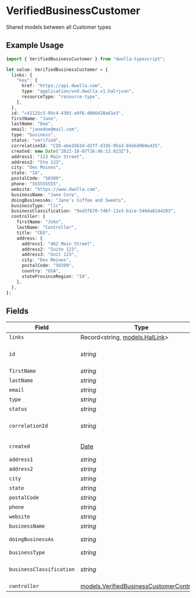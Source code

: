 # VerifiedBusinessCustomer

Shared models between all Customer types

## Example Usage

```typescript
import { VerifiedBusinessCustomer } from "dwolla-typescript";

let value: VerifiedBusinessCustomer = {
  links: {
    "key": {
      href: "https://api.dwolla.com",
      type: "application/vnd.dwolla.v1.hal+json",
      resourceType: "resource-type",
    },
  },
  id: "c41125c5-99c4-4303-a9f6-d066d28a61e3",
  firstName: "Jane",
  lastName: "Doe",
  email: "janedoe@mail.com",
  type: "business",
  status: "verified",
  correlationId: "CID-abe2bb3d-d2ff-433b-95a3-0debd960ed25",
  created: new Date("2022-10-07T16:46:13.023Z"),
  address1: "123 Main Street",
  address2: "Ste 123",
  city: "Des Moines",
  state: "IA",
  postalCode: "50309",
  phone: "555555555",
  website: "https://www.dwolla.com",
  businessName: "Jane Corp",
  doingBusinessAs: "Jane's Coffee and Sweets",
  businessType: "llc",
  businessClassification: "9ed3f670-7d6f-11e3-b1ce-5404a6144203",
  controller: {
    firstName: "John",
    lastName: "Controller",
    title: "CEO",
    address: {
      address1: "462 Main Street",
      address2: "Suite 123",
      address3: "Unit 123",
      city: "Des Moines",
      postalCode: "50309",
      country: "USA",
      stateProvinceRegion: "IA",
    },
  },
};
```

## Fields

| Field                                                                                         | Type                                                                                          | Required                                                                                      | Description                                                                                   | Example                                                                                       |
| --------------------------------------------------------------------------------------------- | --------------------------------------------------------------------------------------------- | --------------------------------------------------------------------------------------------- | --------------------------------------------------------------------------------------------- | --------------------------------------------------------------------------------------------- |
| `links`                                                                                       | Record<string, [models.HalLink](../models/hallink.md)>                                        | :heavy_minus_sign:                                                                            | N/A                                                                                           |                                                                                               |
| `id`                                                                                          | *string*                                                                                      | :heavy_minus_sign:                                                                            | N/A                                                                                           | c41125c5-99c4-4303-a9f6-d066d28a61e3                                                          |
| `firstName`                                                                                   | *string*                                                                                      | :heavy_minus_sign:                                                                            | N/A                                                                                           | Jane                                                                                          |
| `lastName`                                                                                    | *string*                                                                                      | :heavy_minus_sign:                                                                            | N/A                                                                                           | Doe                                                                                           |
| `email`                                                                                       | *string*                                                                                      | :heavy_minus_sign:                                                                            | N/A                                                                                           | janedoe@mail.com                                                                              |
| `type`                                                                                        | *string*                                                                                      | :heavy_minus_sign:                                                                            | N/A                                                                                           | business                                                                                      |
| `status`                                                                                      | *string*                                                                                      | :heavy_minus_sign:                                                                            | N/A                                                                                           | verified                                                                                      |
| `correlationId`                                                                               | *string*                                                                                      | :heavy_minus_sign:                                                                            | N/A                                                                                           | CID-abe2bb3d-d2ff-433b-95a3-0debd960ed25                                                      |
| `created`                                                                                     | [Date](https://developer.mozilla.org/en-US/docs/Web/JavaScript/Reference/Global_Objects/Date) | :heavy_minus_sign:                                                                            | N/A                                                                                           | 2022-10-07T16:46:13.023Z                                                                      |
| `address1`                                                                                    | *string*                                                                                      | :heavy_minus_sign:                                                                            | N/A                                                                                           | 123 Main Street                                                                               |
| `address2`                                                                                    | *string*                                                                                      | :heavy_minus_sign:                                                                            | N/A                                                                                           | Ste 123                                                                                       |
| `city`                                                                                        | *string*                                                                                      | :heavy_minus_sign:                                                                            | N/A                                                                                           | Des Moines                                                                                    |
| `state`                                                                                       | *string*                                                                                      | :heavy_minus_sign:                                                                            | N/A                                                                                           | IA                                                                                            |
| `postalCode`                                                                                  | *string*                                                                                      | :heavy_minus_sign:                                                                            | N/A                                                                                           | 50309                                                                                         |
| `phone`                                                                                       | *string*                                                                                      | :heavy_minus_sign:                                                                            | N/A                                                                                           | 555555555                                                                                     |
| `website`                                                                                     | *string*                                                                                      | :heavy_minus_sign:                                                                            | N/A                                                                                           | https://www.dwolla.com                                                                        |
| `businessName`                                                                                | *string*                                                                                      | :heavy_minus_sign:                                                                            | N/A                                                                                           | Jane Corp                                                                                     |
| `doingBusinessAs`                                                                             | *string*                                                                                      | :heavy_minus_sign:                                                                            | N/A                                                                                           | Jane's Coffee and Sweets                                                                      |
| `businessType`                                                                                | *string*                                                                                      | :heavy_minus_sign:                                                                            | N/A                                                                                           | llc                                                                                           |
| `businessClassification`                                                                      | *string*                                                                                      | :heavy_minus_sign:                                                                            | N/A                                                                                           | 9ed3f670-7d6f-11e3-b1ce-5404a6144203                                                          |
| `controller`                                                                                  | [models.VerifiedBusinessCustomerController](../models/verifiedbusinesscustomercontroller.md)  | :heavy_minus_sign:                                                                            | N/A                                                                                           |                                                                                               |